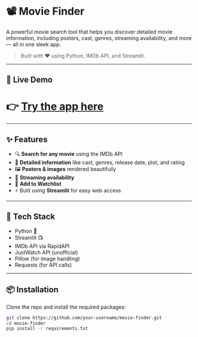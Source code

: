 # 📽️ Movie Finder

A powerful movie search tool that helps you discover detailed movie information, including posters, cast, genres, streaming availability, and more — all in one sleek app.

> Built with ❤️ using Python, IMDb API, and Streamlit.

---

## 🚀 Live Demo

# 👉 [Try the app here](https://cc4addb9ada4dcba4195d2bb8eaa5d43d8d5c4a3-riugm75r2rfvnfzmzbepc.streamlit.app/)

---

## ✨ Features

- 🔍 **Search for any movie** using the IMDb API  
- 🧠 **Detailed information** like cast, genres, release date, plot, and rating  
- 🖼️ **Posters & images** rendered beautifully  
- 🎯 **Streaming availability** 
- 📝 **Add to Watchlist** 
- ⚡ Built using **Streamlit** for easy web access

---

## 🧰 Tech Stack

- Python 🐍  
- Streamlit 📺  
- IMDb API via RapidAPI  
- JustWatch API (unofficial)  
- Pillow (for image handling)  
- Requests (for API calls)

---

## 📦 Installation

Clone the repo and install the required packages:

```bash
git clone https://github.com/your-username/movie-finder.git
cd movie-finder
pip install -r requirements.txt
